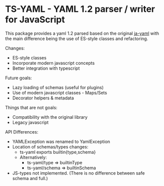TS-YAML - YAML 1.2 parser / writer for JavaScript
=================================================

This package provides a yaml 1.2 parsed based on the original
[ja-yaml](https://github.com/nodeca/js-yaml) with the main difference
being the use of ES-style classes and refactoring.

Changes:
 * ES-style classes
 * Incorporate modern javascript concepts
 * Better integration with typescript

Future goals:
 * Lazy loading of schemas (useful for plugins)
 * Use of modern javascript classes - Maps/Sets
 * Decorator helpers & metadata
 
Things that are not goals:
 * Compatibility with the original library
 * Legacy javascript

API Differences:
 * YAMLException was renamed to YamlException
 * Location of schemas/types changes:
   * ts-yaml exports builtin{type,schema}
   * Alternatively:
     * ts-yaml/type => builtinType
     * ts-yaml/schema => builtinSchema
 * JS-types not implemented. (There is no difference between safe schema and full.)
